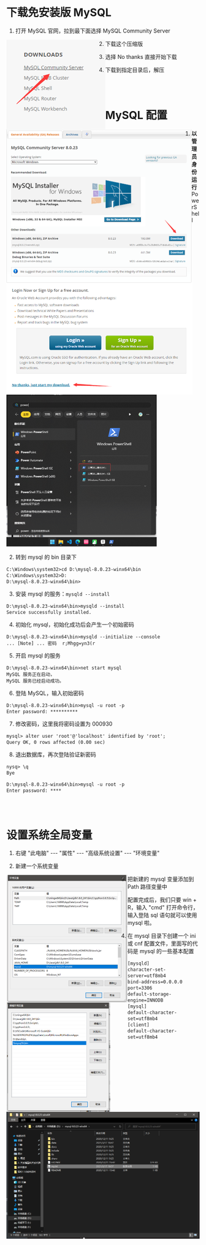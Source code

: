 # 下载免安装版 MySQL

1. 打开 MySQL 官网，拉到最下面选择 MySQL Community Server

<img src="picture/00.%20%E5%AE%89%E8%A3%85%20MySQL/image-20210317190029616.png" alt="image-20210317190029616" style="float:left" />

2. 下载这个压缩版

<img src="picture/00.%20%E5%AE%89%E8%A3%85%20MySQL/image-20210317190218502.png" alt="image-20210317190218502" style="zoom:50%;float:left" />

3. 选择 No thanks 直接开始下载

<img src="picture/00.%20%E5%AE%89%E8%A3%85%20MySQL/image-20210317190324012.png" alt="image-20210317190324012" style="zoom:60%;float:left" />

4. 下载到指定目录后，解压

<br><br>

# MySQL 配置

1. **以管理员身份运行** PowerShell

<img src="./picture/00.%20%E5%AE%89%E8%A3%85%20MySQL/image-20230618111831538.png" alt="image-20230618111831538" style="zoom:50%;" />

2. 转到 mysql 的 bin 目录下

```mysql
C:\Windows\system32>cd D:\mysql-8.0.23-winx64\bin
C:\Windows\system32>D:
D:\mysql-8.0.23-winx64\bin>
```

3. 安装 mysql 的服务：`mysqld --install`

```mysql
D:\mysql-8.0.23-winx64\bin>mysqld --install
Service successfully installed.
```

4. 初始化 mysql，初始化成功后会产生一个初始密码

```mysql
D:\mysql-8.0.23-winx64\bin>mysqld --initialize --console
... [Note] ... 密码  r;Mhgg=yn3(r
```

5. 开启 mysql 的服务

```mysql
D:\mysql-8.0.23-winx64\bin>net start mysql
MySQL 服务正在启动，
MySQL 服务已经启动成功。
```

6. 登陆 MySQL，输入初始密码

```mysql
D:\mysql-8.0.23-winx64\bin>mysql -u root -p
Enter password: **********
```

7. 修改密码，这里我将密码设置为 000930

```mysql
mysql> alter user 'root'@'localhost' identified by 'root';
Query OK, 0 rows affected (0.00 sec)
```

8. 退出数据库，再次登陆验证新密码

```mysql
nysq> \q
Bye
```

```mysql
D:\mysql-8.0.23-winx64\bin>mysql -u root -p
Enter password: ****
```

<br><br>

# 设置系统全局变量

1. 右键 "此电脑" --- "属性" --- "高级系统设置" --- "环境变量"

2. 新建一个系统变量

<img src="picture/00.%20%E5%AE%89%E8%A3%85%20MySQL/image-20210317192043691.png" alt="image-20210317192043691" style="zoom:50%;float:left" />

3. 把新建的 mysql 变量添加到 Path 路径变量中

<img src="picture/00.%20%E5%AE%89%E8%A3%85%20MySQL/image-20210317192136572.png" alt="image-20210317192136572" style="zoom:50%;float:left" />

配置完成后，我们只要 win + R，输入 "cmd" 打开命令行，输入登陆 sql 语句就可以使用 mysql 啦。

4. 在 mysql 目录下创建一个 ini 或 cnf 配置文件，里面写的代码是 mysql 的一些基本配置

<img src="picture/00.%20%E5%AE%89%E8%A3%85%20MySQL/image-20210317192415613.png" alt="image-20210317192415613" style="zoom:50%;float:left" />

```mysql
[mysqld]
character-set-server=utf8mb4
bind-address=0.0.0.0
port=3306
default-storage-engine=INNODB
[mysql]
default-character-set=utf8mb4
[client]
default-character-set=utf8mb4
```

```mysql
[mysqld] # 服务端的配置
# 设置服务端口为 3306 
port=3306 # 默认端口 3306，这是要记住的。
# 设置 mysql 的安装目录，注意目录需要使用 \\ 连接 
basedir=D:\\mysql8\\mysql-8.0.11-winx64 
# 设置 mysql 数据库的数据的存放目录，注意目录需要使用 \\ 连接 
datadir=D:\\mysql8\\mysql-8.0.11-winx64\\data 
# 允许最大连接数 
max_connections=200 
# 允许连接失败的次数。这是为了防止有人从该主机试图攻击数据库系统 
max_connect_errors=10 
# 服务端使用的字符集默认为utf8mb4
character-set-server=utf8mb4
# 创建新表时将使用的默认存储引擎 
default-storage-engine=INNODB 
# 默认使用 "mysql_native_password" 插件认证 
default_authentication_plugin=mysql_native_password [mysql] 
# 设置 mysql 客户端默认字符集 
default-character-set=utf8mb4
# 设置 mysql 客户端连接服务端时默认使用的端口 
port=3306 
default-character-set=utf8mb4 xU.ffAw+A4o)
```

这样子，一个免安装版的 MySQL 就安装并配置完成啦~

<br><br>

# 命令参考

1. 安装服务：`mysqld --install`
2. 初始化：`mysqld --initialize --console`
3. 开启服务：`net start mysql`
4. 关闭服务：`net stop mysql`
5. 登陆 MySQL：`mysql -u root -p`
6. 修改密码：`alter user 'root'@'localhost' identified by 'password';`
7. 标记删除 MySQL 服务：`sc delete mysql`

<br><br>
